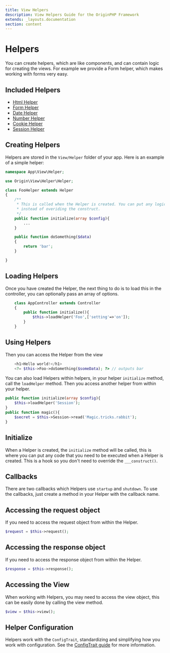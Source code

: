 ```yaml
---
title: View Helpers
description: View Helpers Guide for the OriginPHP Framework
extends: _layouts.documentation
section: content
---
```

# Helpers

You can create helpers, which are like components, and can contain logic for creating the views. For example we provide a Form helper, which makes working with forms very easy.

## Included Helpers

- [Html Helper](/docs/view/html-helper)
- [Form Helper](/docs/view/form-helper)
- [Date Helper](/docs/view/date-helper)
- [Number Helper](/docs/view/number-helper)
- [Cookie Helper](/docs/view/cookie-helper)
- [Session Helper](/docs/view/session-helper)

## Creating Helpers

Helpers are stored in the `View/Helper` folder of your app. Here is an example of a simple helper:

````php
namespace App\View\Helper;

use Origin\View\Helper\Helper;

class FooHelper extends Helper
{
    /**
     * This is called when the Helper is created. You can put any logic here
     * instead of overiding the construct.
     */
    public function initialize(array $config){
        ...
    }

    public function doSomething($data)
    {
        return 'bar';
    }

}
````

## Loading Helpers

Once you have created the Helper, the next thing to do is to load this in the controller, you can optionally pass an array of options.

```php
    class AppController extends Controller
    {
        public function initialize(){
            $this->loadHelper('Foo',['setting'=>'on']);
        }
    }
```

## Using Helpers

Then you can access the Helper from the view

```php
    <h1>Hello world!</h1>
    <?= $this->Foo->doSomething($someData); ?> // outputs bar
```

You can also load Helpers within helpers, in your helper `initialize` method, call the `loadHelper` method. Then you access another helper from within your helper.

```php
public function initialize(array $config){
    $this->loadHelper('Session');
}
public function magic(){
    $secret = $this->Session->read('Magic.tricks.rabbit');
}
```

## Initialize

When a Helper is created, the `initialize` method will be called, this is where you can put any code
that you need to be executed when a Helper is created. This is a hook so you don't need to override the `___construct()`.

## Callbacks

There are two callbacks which Helpers use `startup` and `shutdown`. To use the callbacks, just create a method in your Helper with the callback name.

## Accessing the request object

If you need to access the request object from within the Helper.

```php
$request = $this->request();
```

## Accessing the response object

If you need to access the response object from within the Helper.

```php
$response = $this->response();
```

## Accessing the View

When working with Helpers, you may need to access the view object, this can be easily done by calling the view method.

```php
$view = $this->view();
```

## Helper Configuration

Helpers work with the `ConfigTrait`, standardizing and simplifying how you work with configuration. See the [ConfigTrait guide](/docs/config-trait) for more information.